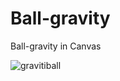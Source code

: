 # Ball-gravity
Ball-gravity in Canvas


![gravitiball](https://user-images.githubusercontent.com/34587275/110260453-9d97b600-7fac-11eb-8fb8-c6a418e97b1a.gif)
